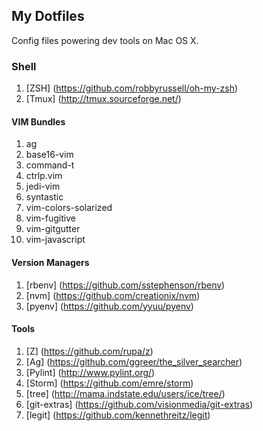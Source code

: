 My Dotfiles
--

Config files powering dev tools on Mac OS X.

### Shell
1. [ZSH] (https://github.com/robbyrussell/oh-my-zsh)
1. [Tmux] (http://tmux.sourceforge.net/)

#### VIM Bundles
1. ag
1. base16-vim
1. command-t
1. ctrlp.vim
1. jedi-vim
1. syntastic
1. vim-colors-solarized
1. vim-fugitive
1. vim-gitgutter
1. vim-javascript

#### Version Managers
1. [rbenv] (https://github.com/sstephenson/rbenv)
1. [nvm] (https://github.com/creationix/nvm)
1. [pyenv] (https://github.com/yyuu/pyenv)

#### Tools
1. [Z] (https://github.com/rupa/z)
1. [Ag] (https://github.com/ggreer/the_silver_searcher)
1. [Pylint] (http://www.pylint.org/)
1. [Storm] (https://github.com/emre/storm)
1. [tree] (http://mama.indstate.edu/users/ice/tree/)
1. [git-extras] (https://github.com/visionmedia/git-extras)
1. [legit] (https://github.com/kennethreitz/legit) 